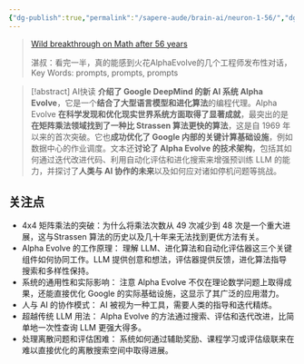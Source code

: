 ```yaml
---
{"dg-publish":true,"permalink":"/sapere-aude/brain-ai/neuron-1-56/","dgPassFrontmatter":true}
---
```


> [Wild breakthrough on Math after 56 years](https://www.youtube.com/watch?v=vC9nAosXrJw&t=1888s)
> 
> 湛叔：看完一半，真的能感到火花AlphaEvolve的几个工程师发布性对话，Key Words: prompts, prompts, prompts

> [!abstract] AI快读
> **介绍了 Google DeepMind 的新 AI 系统 Alpha Evolve**，它是一个**结合了大型语言模型和进化算法**的编程代理。Alpha Evolve **在科学发现和优化现实世界系统方面取得了显著成就**，最突出的是**在矩阵乘法领域找到了一种比 Strassen 算法更快的算法**，这是自 1969 年以来的首次突破。它也**成功优化了 Google 内部的关键计算基础设施**，例如数据中心的作业调度。文本还**讨论了 Alpha Evolve 的技术架构**，包括其如何通过迭代改进代码、利用自动化评估和进化搜索来增强预训练 LLM 的能力，并探讨了**人类与 AI 协作的未来**以及如何应对诸如停机问题等挑战。


## 关注点

- 4x4 矩阵乘法的突破：为什么将乘法次数从 49 次减少到 48 次是一个重大进展，这与Strassen 算法的历史以及几十年来无法找到更优方法有关。
- Alpha Evolve 的工作原理： 理解 LLM、进化算法和自动化评估器这三个关键组件如何协同工作。LLM 提供创意和想法，评估器提供反馈，进化算法指导搜索和多样性保持。
- 系统的通用性和实际影响： 注意 Alpha Evolve 不仅在理论数学问题上取得成果，还能直接优化 Google 的实际基础设施，这显示了其广泛的应用潜力。
- 人与 AI 的协作模式： AI 被视为一种工具，需要人类的指导和迭代精炼。
- 超越传统 LLM 用法： Alpha Evolve 的方法通过搜索、评估和迭代改进，比简单地一次性查询 LLM 更强大得多。
- 处理离散问题和评估困难： 系统如何通过辅助奖励、课程学习或评估级联来在难以直接优化的离散搜索空间中取得进展。